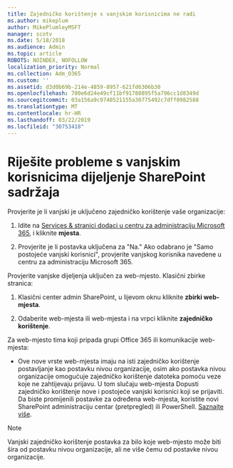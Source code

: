 ```yaml
---
title: Zajedničko korištenje s vanjskim korisnicima ne radi
ms.author: mikeplum
author: MikePlumleyMSFT
manager: scotv
ms.date: 5/18/2018
ms.audience: Admin
ms.topic: article
ROBOTS: NOINDEX, NOFOLLOW
localization_priority: Normal
ms.collection: Adm_O365
ms.custom: ''
ms.assetid: d3d0b69b-214e-4859-8957-621fd6306b30
ms.openlocfilehash: 700e6d24e49cf11bf91780895f5a796cc1d8349d
ms.sourcegitcommit: 03a156a9c9740521155a30775492c7dff0982588
ms.translationtype: MT
ms.contentlocale: hr-HR
ms.lasthandoff: 03/22/2019
ms.locfileid: "30753418"
---
```

# <a name="fix-problems-sharing-sharepoint-content-with-external-users"></a>Riješite probleme s vanjskim korisnicima dijeljenje SharePoint sadržaja

Provjerite je li vanjski je uključeno zajedničko korištenje vaše organizacije:
  
1. Idite na [Services &amp; stranici dodaci u centru za administraciju Microsoft 365](https://portal.office.com/adminportal/home#/Settings/ServicesAndAddIns), i kliknite **mjesta**.
    
2. Provjerite je li postavka uključena za "Na." Ako odabrano je "Samo postojeće vanjski korisnici", provjerite vanjskog korisnika navedene u centru za administraciju Microsoft 365.
    
Provjerite vanjske dijeljenja uključen za web-mjesto. Klasični zbirke stranica:
  
1. Klasični center admin SharePoint, u lijevom oknu kliknite **zbirki web-mjesta**.
    
2. Odaberite web-mjesta ili web-mjesta i na vrpci kliknite **zajedničko korištenje**.
    
Za web-mjesto tima koji pripada grupi Office 365 ili komunikacije web-mjesta:
  
- Ove nove vrste web-mjesta imaju na isti zajedničko korištenje postavljanje kao postavku nivou organizacije, osim ako postavka nivou organizacije omogućuje zajedničko korištenje datoteka pomoću veze koje ne zahtijevaju prijavu. U tom slučaju web-mjesta Dopusti zajedničko korištenje nove i postojeće vanjski korisnici koji se prijaviti. Da biste promijenili postavke za određena web-mjesta, koristite novi SharePoint administraciju centar (pretpregled) ili PowerShell. [Saznajte više](https://go.microsoft.com/fwlink/?linkid=871863).
    
> [!NOTE]
> Vanjski zajedničko korištenje postavka za bilo koje web-mjesto može biti šira od postavku nivou organizacije, ali ne više čemu od postavke nivou organizacije. 
  

